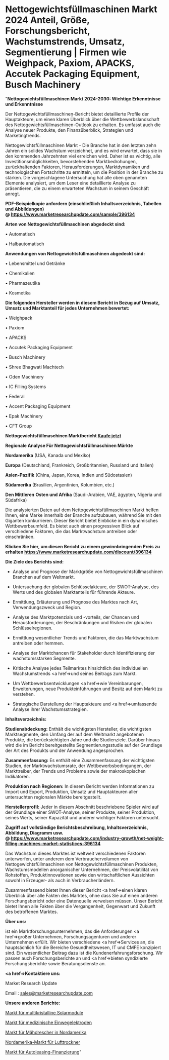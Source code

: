 # Nettogewichtsfüllmaschinen Markt 2024 Anteil, Größe, Forschungsbericht, Wachstumstrends, Umsatz, Segmentierung | Firmen wie Weighpack, Paxiom, APACKS, Accutek Packaging Equipment, Busch Machinery

"<strong>Nettogewichtsfüllmaschinen Markt 2024-2030: Wichtige Erkenntnisse und Erkenntnisse</strong>

Der Nettogewichtsfüllmaschinen-Bericht bietet detaillierte Profile der Hauptakteure, um einen klaren Überblick über die Wettbewerbslandschaft des Nettogewichtsfüllmaschinen-Outlook zu erhalten. Es umfasst auch die Analyse neuer Produkte, den Finanzüberblick, Strategien und Marketingtrends.

Nettogewichtsfüllmaschinen Markt - Die Branche hat in den letzten zehn Jahren ein solides Wachstum verzeichnet, und es wird erwartet, dass sie in den kommenden Jahrzehnten viel erreichen wird. Daher ist es wichtig, alle Investitionsmöglichkeiten, bevorstehenden Marktbedrohungen, zurückhaltenden Faktoren, Herausforderungen, Marktdynamiken und technologischen Fortschritte zu ermitteln, um die Position in der Branche zu stärken. Die vorgeschlagene Untersuchung hat alle oben genannten Elemente analysiert, um dem Leser eine detaillierte Analyse zu präsentieren, die zu einem erwarteten Wachstum in seinem Geschäft anregt.

<strong><b>PDF-Beispielkopie anfordern (einschließlich Inhaltsverzeichnis, Tabellen und Abbildungen) @ </b></strong><strong><a href=https://www.marketresearchupdate.com/sample/396134><strong>https://www.marketresearchupdate.com/sample/396134</u></a></strong></strong>

<strong>Arten von Nettogewichtsfüllmaschinen abgedeckt sind:</strong>

• Automatisch

• Halbautomatisch

<strong>Anwendungen von Nettogewichtsfüllmaschinen abgedeckt sind:</strong>

• Lebensmittel und Getränke

• Chemikalien

• Pharmazeutika

• Kosmetika

<strong>Die folgenden Hersteller werden in diesem Bericht in Bezug auf Umsatz, Umsatz und Marktanteil für jedes Unternehmen bewertet:</strong>

• Weighpack

• Paxiom

• APACKS

• Accutek Packaging Equipment

• Busch Machinery

• Shree Bhagwati Machtech

• Oden Machinery

• IC Filling Systems

• Federal

• Accent Packaging Equipment

• Epak Machinery

• CFT Group

<strong>Nettogewichtsfüllmaschinen Marktbericht <a href=https://www.marketresearchupdate.com/buynow/396134>Kaufe jetzt</a></strong>

<strong>Regionale Analyse Für Nettogewichtsfüllmaschinen Märkte</strong>

<strong>Nordamerika</strong> (USA, Kanada und Mexiko)

<strong>Europa</strong> (Deutschland, Frankreich, Großbritannien, Russland und Italien)

<strong>Asien-Pazifik</strong> (China, Japan, Korea, Indien und Südostasien)

<strong>Südamerika</strong> (Brasilien, Argentinien, Kolumbien, etc.)

<strong>Den Mittleren</strong> <strong>Osten und Afrika</strong> (Saudi-Arabien, VAE, ägypten, Nigeria und Südafrika)

Die analysierten Daten auf dem Nettogewichtsfüllmaschinen Markt helfen Ihnen, eine Marke innerhalb der Branche aufzubauen, während Sie mit den Giganten konkurrieren. Dieser Bericht bietet Einblicke in ein dynamisches Wettbewerbsumfeld. Es bietet auch einen progressiven Blick auf verschiedene Faktoren, die das Marktwachstum antreiben oder einschränken.

<strong>Klicken Sie hier, um diesen Bericht zu einem gewinnbringenden Preis zu erhalten
</strong><strong><a href=https://www.marketresearchupdate.com/discount/396134>https://www.marketresearchupdate.com/discount/396134</b></u></strong></a>

<strong>Die Ziele des Berichts sind:</strong>

- Analyse und Prognose der Marktgröße von Nettogewichtsfüllmaschinen Branchen auf dem Weltmarkt.

- Untersuchung der globalen Schlüsselakteure, der SWOT-Analyse, des Werts und des globalen Marktanteils für führende Akteure.

- Ermittlung, Erläuterung und Prognose des Marktes nach Art, Verwendungszweck und Region.

- Analyse des Marktpotenzials und -vorteils, der Chancen und Herausforderungen, der Beschränkungen und Risiken der globalen Schlüsselregionen.

- Ermittlung wesentlicher Trends und Faktoren, die das Marktwachstum antreiben oder hemmen.

- Analyse der Marktchancen für Stakeholder durch Identifizierung der wachstumsstarken Segmente.

- Kritische Analyse jedes Teilmarktes hinsichtlich des individuellen Wachstumstrends <a href=>und</a> seines Beitrags zum Markt.

- Um Wettbewerbsentwicklungen <a href=>wie</a> Vereinbarungen, Erweiterungen, neue Produkteinführungen und Besitz auf dem Markt zu verstehen.

- Strategische Darstellung der Hauptakteure und <a href=>umfas</a>sende Analyse ihrer Wachstumsstrategien.

<strong>Inhaltsverzeichnis:</strong>

<strong>Studienabdeckung:</strong> Enthält die wichtigsten Hersteller, die wichtigsten Marktsegmente, den Umfang der auf dem Weltmarkt angebotenen Produkte, die berücksichtigten Jahre und die Studienziele. Darüber hinaus wird die im Bericht bereitgestellte Segmentierungsstudie auf der Grundlage der Art des Produkts und der Anwendung angesprochen.

<strong>Zusammenfassung:</strong> Es enthält eine Zusammenfassung der wichtigsten Studien, der Marktwachstumsrate, der Wettbewerbsbedingungen, der Markttreiber, der Trends und Probleme sowie der makroskopischen Indikatoren.

<strong>Produktion nach Regionen:</strong> In diesem Bericht werden Informationen zu Import und Export, Produktion, Umsatz und Hauptakteuren aller untersuchten regionalen Märkte bereitgestellt.

<strong>Herstellerprofil:</strong> Jeder in diesem Abschnitt beschriebene Spieler wird auf der Grundlage einer SWOT-Analyse, seiner Produkte, seiner Produktion, seines Werts, seiner Kapazität und anderer wichtiger Faktoren untersucht.

<strong><b>Zugriff auf vollständige Berichtsbeschreibung, Inhaltsverzeichnis, Abbildung, Diagramm usw. @ </b></strong><strong><a href=https://www.marketresearchupdate.com/industry-growth/net-weight-filling-machines-market-statistices-396134>https://www.marketresearchupdate.com/industry-growth/net-weight-filling-machines-market-statistices-396134</a></strong>

Das Wachstum dieses Marktes ist weltweit verschiedenen Faktoren unterworfen, unter anderem dem Verbrauchervolumen von Nettogewichtsfüllmaschinen von Nettogewichtsfüllmaschinen Produkten, Wachstumsmodellen anorganischer Unternehmen, der Preisvolatilität von Rohstoffen, Produktinnovationen sowie den wirtschaftlichen Aussichten sowohl in Erzeuger- als auch in Verbraucherländern.

Zusammenfassend bietet Ihnen dieser Bericht <a href=>einen</a> klaren Überblick über alle Fakten des Marktes, ohne dass Sie auf einen anderen Forschungsbericht oder eine Datenquelle verweisen müssen. Unser Bericht bietet Ihnen alle Fakten über die Vergangenheit, Gegenwart und Zukunft des betroffenen Marktes.

<strong>Über uns:</strong>

 ist ein Marktforschungsunternehmen, das die Anforderungen <a href=>großer</a> Unternehmen, Forschungsagenturen und anderer Unternehmen erfüllt. Wir bieten verschiedene <a href=>Services</a> an, die hauptsächlich für die Bereiche Gesundheitswesen, IT und CMFE konzipiert sind. Ein wesentlicher Beitrag dazu ist die Kundenerfahrungsforschung. Wir passen auch Forschungsberichte an und <a href=>bieten</a> syndizierte Forschungsberichte sowie Beratungsdienste an.

<strong><a href=>Kontaktiere uns:</a></strong>

Market Research Update

Email : sales@marketresearchupdate.com

<strong>Unsere anderen Berichte:</strong>

<a href=https://www.linkedin.com/pulse/multicrystalline-solar-panel-market>Markt für multikristalline Solarmodule</a>

<a href=https://www.linkedin.com/pulse/disposable-medical-electrodes-market-sizing-up-anticipating>Markt für medizinische Einwegelektroden</a>

<a href=https://www.linkedin.com/pulse/north-america-combine-harvester-market-outlooks>Markt für Mähdrescher in Nordamerika</a>

<a href=https://www.linkedin.com/pulse/north-america-airdryer-market-2023-global-industry>Nordamerika-Markt für Lufttrockner</a>

<a href=https://www.linkedin.com/pulse/car-leasing-financing-market-size2023-2030-analysis-to83f/>Markt für Autoleasing-Finanzierung</a>"
